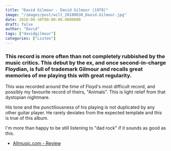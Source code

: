 ```yaml
---
title: "David Gilmour - David Gilmour (1978)"
image: "/images/post/wilt_20180630_David.Gilmour.jpg"
date: 2018-06-30T00:00:00.0000000
draft: false
author: "David"
tags: ["davidgilmour"]
categories: ["Listen"]
---
```

### This record is more often than not completely rubbished by the music critics. This debut by the ex, and once second-in-charge Floydian, is full of trademark Gilmour and recalls great memories of me playing this with great regularity.  
  
This was recorded around the time of Floyd's most difficult record, and possibly my favourite record of theirs, "Animals". This is light relief from that dystopian nightmare.  
  
His tone and the punctiliousness of his playing is not duplicated by any other guitar player. He rarely deviates from the expected template and this is true of this album.  
  
I'm more than happy to be still listening to "dad rock" if it sounds as good as this.

-  [Allmusic.com - Review](https://www.allmusic.com/album/david-gilmour-mw0000190145)